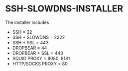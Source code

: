 # SSH-SLOWDNS-INSTALLER

The installer includes

* SSH = 22
* SSH + SLOWDNS = 2222
* SSH + SSL = 443
* DROPBEAR = 44
* DROPBEAR + SSL = 443
* SQUID PROXY = 8080, 8181
* HTTP/SOCKS PROXY = 80
